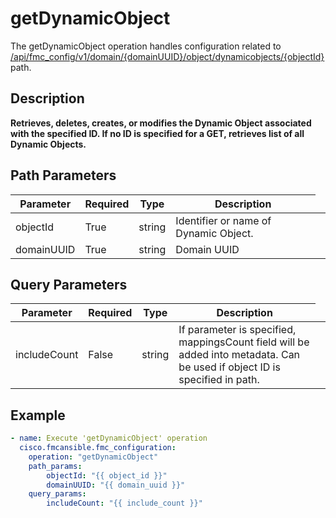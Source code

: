 # getDynamicObject

The getDynamicObject operation handles configuration related to [/api/fmc_config/v1/domain/{domainUUID}/object/dynamicobjects/{objectId}](/paths//api/fmc_config/v1/domain/{domain_uuid}/object/dynamicobjects/{object_id}.md) path.&nbsp;
## Description
**Retrieves, deletes, creates, or modifies the Dynamic Object associated with the specified ID. If no ID is specified for a GET, retrieves list of all Dynamic Objects.**

## Path Parameters
| Parameter | Required | Type | Description |
| --------- | -------- | ---- | ----------- |
| objectId | True | string <td colspan=3> Identifier or name of Dynamic Object. |
| domainUUID | True | string <td colspan=3> Domain UUID |

## Query Parameters
| Parameter | Required | Type | Description |
| --------- | -------- | ---- | ----------- |
| includeCount | False | string <td colspan=3> If parameter is specified, mappingsCount field will be added into metadata. Can be used if object ID is specified in path. |

## Example
```yaml
- name: Execute 'getDynamicObject' operation
  cisco.fmcansible.fmc_configuration:
    operation: "getDynamicObject"
    path_params:
        objectId: "{{ object_id }}"
        domainUUID: "{{ domain_uuid }}"
    query_params:
        includeCount: "{{ include_count }}"

```